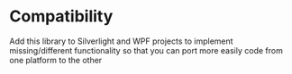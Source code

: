 # Compatibility
Add this library to Silverlight and WPF projects to implement missing/different functionality so that you can port more easily code from one platform to the other
